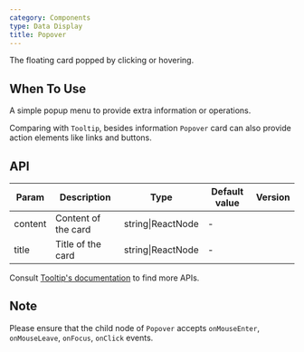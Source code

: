 ```yaml
---
category: Components
type: Data Display
title: Popover
---
```


The floating card popped by clicking or hovering.

## When To Use

A simple popup menu to provide extra information or operations.

Comparing with `Tooltip`, besides information `Popover` card can also provide action elements like links and buttons.

## API

| Param   | Description         | Type              | Default value | Version |
| ------- | ------------------- | ----------------- | ------------- | ------- |
| content | Content of the card | string\|ReactNode | -             |         |
| title   | Title of the card   | string\|ReactNode | -             |         |

Consult [Tooltip's documentation](https://ant.design/components/tooltip/#API) to find more APIs.

## Note

Please ensure that the child node of `Popover` accepts `onMouseEnter`, `onMouseLeave`, `onFocus`, `onClick` events.
 